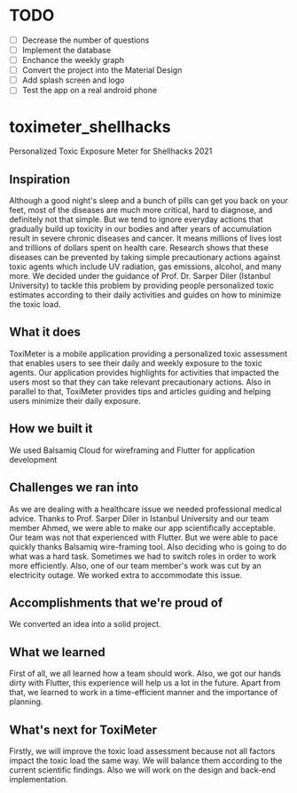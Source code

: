 # TODO
- [ ] Decrease the number of questions
- [ ] Implement the database
- [ ] Enchance the weekly graph
- [ ] Convert the project into the Material Design
- [ ] Add splash screen and logo
- [ ] Test the app on a real android phone

# toximeter_shellhacks

Personalized Toxic Exposure Meter for Shellhacks 2021

## Inspiration

Although a good night's sleep and a bunch of pills can get you back on your feet, most of the diseases are much more critical, hard to diagnose, and definitely not that simple. But we tend to ignore everyday actions that gradually build up toxicity in our bodies and after years of accumulation result in severe chronic diseases and cancer. It means millions of lives lost and trillions of dollars spent on health care. Research shows that these diseases can be prevented by taking simple precautionary actions against toxic agents which include UV radiation, gas emissions, alcohol, and many more. We decided under the guidance of Prof. Dr. Sarper Diler (Istanbul University) to tackle this problem by providing people personalized toxic estimates according to their daily activities and guides on how to minimize the toxic load.

## What it does

ToxiMeter is a mobile application providing a personalized toxic assessment that enables users to see their daily and weekly exposure to the toxic agents. Our application provides highlights for activities that impacted the users most so that they can take relevant precautionary actions. Also in parallel to that, ToxiMeter provides tips and articles guiding and helping users minimize their daily exposure.

## How we built it

We used Balsamiq Cloud for wireframing and Flutter for application development

## Challenges we ran into

As we are dealing with a healthcare issue we needed professional medical advice. Thanks to Prof. Sarper Diler in Istanbul University and our team member Ahmed, we were able to make our app scientifically acceptable.
Our team was not that experienced with Flutter. But we were able to pace quickly thanks Balsamiq wire-framing tool. Also deciding who is going to do what was a hard task. Sometimes we had to switch roles in order to work more efficiently. Also, one of our team member's work was cut by an electricity outage. We worked extra to accommodate this issue.

## Accomplishments that we're proud of

We converted an idea into a solid project.

## What we learned

First of all, we all learned how a team should work. Also, we got our hands dirty with Flutter, this experience will help us a lot in the future. Apart from that, we learned to work in a time-efficient manner and the importance of planning.

## What's next for ToxiMeter

Firstly, we will improve the toxic load assessment because not all factors impact the toxic load the same way. We will balance them according to the current scientific findings. Also we will work on the design and back-end implementation.
